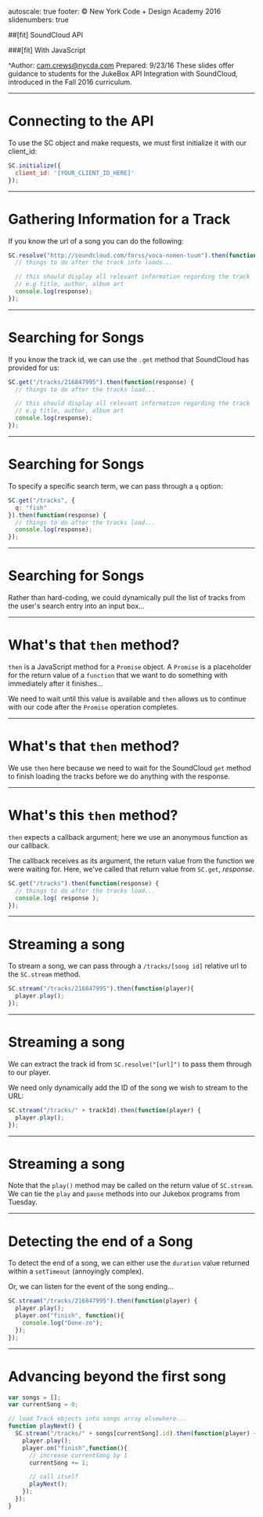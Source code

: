 autoscale: true
footer: © New York Code + Design Academy 2016
slidenumbers: true


##[fit] SoundCloud API

###[fit] With JavaScript

^Author: cam.crews@nycda.com
Prepared: 9/23/16
These slides offer guidance to students for the JukeBox API Integration with SoundCloud, introduced in the Fall 2016 curriculum.

---

# Connecting to the API

To use the SC object and make requests, we must first initialize it with our client_id:

```js
SC.initialize({
  client_id: '[YOUR_CLIENT_ID_HERE]'
});
```

---

# Gathering Information for a Track

If you know the url of a song you can do the following:

```js
SC.resolve("http://soundcloud.com/forss/voca-nomen-tuum").then(function(response) {
  // things to do after the track info loads...

  // this should display all relevant information regarding the track
  // e.g title, author, album art
  console.log(response);
});
```

---

# Searching for Songs

If you know the track id, we can use the `.get` method that SoundCloud has provided for us:

```js
SC.get("/tracks/216847995").then(function(response) {
  // things to do after the tracks load...

  // this should display all relevant information regarding the track
  // e.g title, author, album art
  console.log(response);
});
```

---

# Searching for Songs 

To specify a specific search term, we can pass through a `q` option:

```js
SC.get("/tracks", {
  q: "fish"
}).then(function(response) {
  // things to do after the tracks load...
  console.log(response);
});
```

---

# Searching for Songs 

Rather than hard-coding, we could dynamically pull the list of tracks from the user's search entry into an input box...

---

# What's that `then` method?

`then` is a JavaScript method for a `Promise` object.  A `Promise` is a placeholder for the return value of a `function` that we want to do something with immediately after it finishes...

We need to wait until this value is available and `then` allows us to continue with our code after the `Promise` operation completes.

---

# What's that `then` method?

We use `then` here because we need to wait for the SoundCloud `get` method to finish loading the tracks before we do anything with the response.

---

# What's this `then` method?

`then` expects a callback argument; here we use an anonymous function as our callback.

The callback receives as its argument, the return value from the function we were waiting for.  Here, we've called that return value from `SC.get`, *response*.

```js
SC.get("/tracks").then(function(response) {
  // things to do after the tracks load...
  console.log( response );
});
```

---

# Streaming a song

To stream a song, we can pass through a `/tracks/[song id]` relative url to the `SC.stream` method.

```js
SC.stream("/tracks/216847995").then(function(player){
  player.play();
});
```

---

# Streaming a song

We can extract the track id from `SC.resolve("[url]")` to pass them through to our player.

We need only dynamically add the ID of the song we wish to stream to the URL:

```js
SC.stream("/tracks/" + trackId).then(function(player) {
  player.play();
});
```
---

# Streaming a song

Note that the `play()` method may be called on the return value of `SC.stream`.  We can tie the `play` and `pause` methods into our Jukebox programs from Tuesday.

---

# Detecting the end of a Song

To detect the end of a song, we can either use the `duration` value returned within a `setTimeout` (annoyingly complex).

Or, we can listen for the event of the song ending...

```js
SC.stream("/tracks/216847995").then(function(player) {
  player.play();
  player.on("finish", function(){
    console.log("Done-zo");
  });
});
```

---

# Advancing beyond the first song

```js
var songs = [];
var currentSong = 0;

// load Track objects into songs array elsewhere...
function playNext() {
  SC.stream("/tracks/" + songs[currentSong].id).then(function(player) {
    player.play();
    player.on("finish",function(){
      // increase currentSong by 1
      currentSong += 1;

      // call itself
      playNext();
    });
  });
}
```
